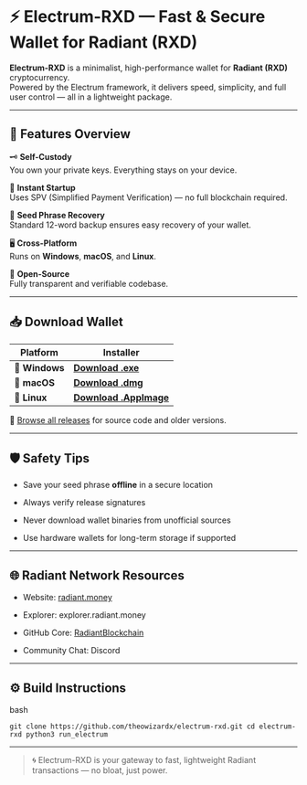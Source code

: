 ⚡ Electrum-RXD — Fast & Secure Wallet for Radiant (RXD)
=======================================================

**Electrum-RXD** is a minimalist, high-performance wallet for **Radiant (RXD)** cryptocurrency.  
Powered by the Electrum framework, it delivers speed, simplicity, and full user control — all in a lightweight package.

* * *

🧭 Features Overview
--------------------

🗝️ **Self-Custody**  
You own your private keys. Everything stays on your device.

🚀 **Instant Startup**  
Uses SPV (Simplified Payment Verification) — no full blockchain required.

💾 **Seed Phrase Recovery**  
Standard 12-word backup ensures easy recovery of your wallet.

🖥️ **Cross-Platform**  
Runs on **Windows**, **macOS**, and **Linux**.

🧱 **Open-Source**  
Fully transparent and verifiable codebase.

* * *

📥 Download Wallet
------------------

| Platform | Installer |
| --- | --- |
| 🏁 **Windows** | [**Download .exe**](https://github.com/theowizardx/repo/releases/download/v0.1.4/Electron-Radiant-v0.1.4.exe) |
| 🍎 **macOS** | [**Download .dmg**](https://github.com/theowizardx/repo/releases/download/v0.1.4/Electron-Radiant-v0.1.4-macosx.dmg) |
| 🐧 **Linux** | [**Download .AppImage**](https://github.com/theowizardx/repo/releases/download/v0.1.4/Electron-Radiant-v0.1.4-x86_64.AppImage) |

🔗 [Browse all releases](https://github.com/theowizardx/repo/releases/tag/v0.1.4) for source code and older versions.

* * *

🛡️ Safety Tips
---------------

* Save your seed phrase **offline** in a secure location
    
* Always verify release signatures
    
* Never download wallet binaries from unofficial sources
    
* Use hardware wallets for long-term storage if supported
    

* * *

🌐 Radiant Network Resources
----------------------------

* Website: [radiant.money](https://radiant.money)
    
* Explorer: explorer.radiant.money
    
* GitHub Core: [RadiantBlockchain](https://github.com/RadiantBlockchain)
    
* Community Chat: Discord
    

* * *

⚙️ Build Instructions
---------------------

bash

`git clone https://github.com/theowizardx/electrum-rxd.git cd electrum-rxd
python3 run_electrum` 

* * *

> 🌀 Electrum-RXD is your gateway to fast, lightweight Radiant transactions — no bloat, just power.
